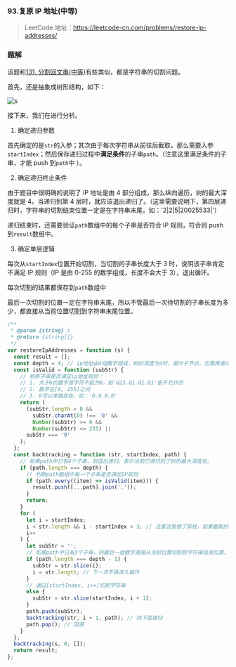 ### 93.复原 IP 地址(中等)

> LeetCode 地址：https://leetcode-cn.com/problems/restore-ip-addresses/

### 题解

该题和[131. 分割回文串(中等)](<https://github.com/kerwin-ly/Blog/blob/main/algorithm/backtracking/131.%20%E5%88%86%E5%89%B2%E5%9B%9E%E6%96%87%E4%B8%B2(%E4%B8%AD%E7%AD%89).md>)有些类似，都是字符串的切割问题。

首先，还是抽象成树形结构，如下：

![s](https://raw.githubusercontent.com/kerwin-ly/Blog/main/assets/imgs/algorithm/restore-ip.png)

接下来，我们在进行分析。

1. 确定递归参数

首先确定的是`str`的入参；其次由于每次字符串从前往后截取，那么需要入参`startIndex`；然后保存递归过程中**满足条件**的子串`path`。（注意这里满足条件的子串，才能 push 到`path`中 ）。

2. 确定递归终止条件

由于题目中很明确的说明了 IP 地址是由 4 部分组成，那么纵向遍历，树的最大深度就是 4。当递归到第 4 层时，就应该退出递归了。（这里需要说明下，第四层递归时，字符串的切割结束位置一定是在字符串末尾。如：'2|2|5|20025533|'）

递归结束时，还需要验证`path`数组中的每个子串是否符合 IP 规则，符合则 push 到`result`数组中。

3. 确定单层逻辑

每次从`startIndex`位置开始切割，当切割的子串长度大于 3 时，说明该子串肯定不满足 IP 规则（IP 是由 0-255 的数字组成，长度不会大于 3），退出循环。

每次切割的结果都保存到`path`数组中

最后一次切割的位置一定在字符串末尾，所以不管最后一次待切割的子串长度为多少，都直接从当前位置切割到字符串末尾位置。

```js
/**
 * @param {string} s
 * @return {string[]}
 */
var restoreIpAddresses = function (s) {
  const result = [];
  const depth = 4; // ip地址由4组数字组成，树的深度为4时，是叶子节点，无需再递归
  const isValid = function (subStr) {
    // 判断子串是否满足ip地址规则：
    // 1. 大于0的数字首字符不能为0，如'023.01.01.01'是不允许的
    // 2. 数字在[0, 255]之间
    // 3. 0可以单独存在，如：'0.0.0.0'
    return (
      (subStr.length > 0 &&
        subStr.charAt(0) !== '0' &&
        Number(subStr) >= 0 &&
        Number(subStr) <= 255) ||
      subStr === '0'
    );
  };
  const backtracking = function (str, startIndex, path) {
    // 如果path中已有4个子串，则退出递归。表示当前已递归到了树的最大深度处。
    if (path.length === depth) {
      // 判断path数组中每一个子串是否满足IP规则
      if (path.every((item) => isValid(item))) {
        result.push([...path].join('.'));
      }
      return;
    }
    for (
      let i = startIndex;
      i < str.length && i - startIndex < 3; // 注意这里做了剪枝，如果截取的子串长度大于3，肯定不满足IP规则，则没必要再继续切割了。如（2555|23231）
      i++
    ) {
      let subStr = '';
      // 如果path中已有3个子串，则最后一组数字直接从当前位置切割到字符串结束位置，并不再循环
      if (path.length === depth - 1) {
        subStr = str.slice(i);
        i = str.length; // 下一次不再进入循环
      }
      // 通过[startIndex, i++]切割字符串
      else {
        subStr = str.slice(startIndex, i + 1);
      }
      path.push(subStr);
      backtracking(str, i + 1, path); // 向下层递归
      path.pop(); // 回溯
    }
  };
  backtracking(s, 0, []);
  return result;
};
```
